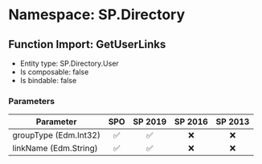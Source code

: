 # Namespace: SP.Directory

## Function Import: GetUserLinks

- Entity type: SP.Directory.User
- Is composable: false
- Is bindable: false

### Parameters

Parameter | SPO | SP 2019 | SP 2016 | SP 2013
----------|:---:|:-------:|:-------:|:-------:
groupType (Edm.Int32) | ✅ | ✅ | ❌ | ❌
linkName (Edm.String) | ✅ | ✅ | ❌ | ❌